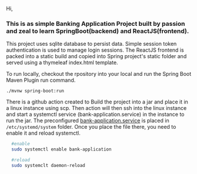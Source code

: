 Hi,

### This is as simple Banking Application Project built by passion and zeal to learn SpringBoot(backend) and ReactJS(frontend).

This project uses sqlite database to persist data.
Simple session token authentication is used to manage login sessions.
The ReactJS frontend is packed into a static build and copied into Spring project's static folder and served using a thymeleaf index.html template.

To run locally, checkout the rpository into your local and run the Spring Boot Maven Plugin run command.
```
./mvnw spring-boot:run
```

There is a github action created to Build the project into a jar and place it in a linux instance using scp.
Then action will then ssh into the linux instance and start a systemctl service (bank-application.service) in the instance to run the jar.
The preconfigured [bank-application.service](https://github.com/jeetinani/InaniBank/blob/main/bank-application.service) is placed in `/etc/systemd/system` folder.
Once you place the file there, you need to enable it and reload systemctl.

```bash
  #enable
  sudo systemctl enable bank-application

  #reload
  sudo systemclt daemon-reload
```

